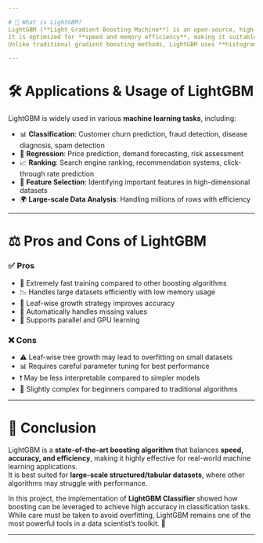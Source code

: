 ```yaml
---

# 📖 What is LightGBM?
LightGBM (**Light Gradient Boosting Machine**) is an open-source, high-performance framework for gradient boosting developed by Microsoft.  
It is optimized for **speed and memory efficiency**, making it suitable for handling large-scale datasets with high dimensionality.  
Unlike traditional gradient boosting methods, LightGBM uses **histogram-based learning** and **leaf-wise tree growth**, which significantly improve training speed and accuracy.

---
```


# 🛠️ Applications & Usage of LightGBM
LightGBM is widely used in various **machine learning tasks**, including:

- 📊 **Classification**: Customer churn prediction, fraud detection, disease diagnosis, spam detection  
- 🔢 **Regression**: Price prediction, demand forecasting, risk assessment  
- 📈 **Ranking**: Search engine ranking, recommendation systems, click-through rate prediction  
- 🧠 **Feature Selection**: Identifying important features in high-dimensional datasets  
- 🌍 **Large-scale Data Analysis**: Handling millions of rows with efficiency  

---

# ⚖️ Pros and Cons of LightGBM

### ✅ Pros
- 🚀 Extremely fast training compared to other boosting algorithms  
- 📉 Handles large datasets efficiently with low memory usage  
- 🌲 Leaf-wise growth strategy improves accuracy  
- 🔎 Automatically handles missing values  
- 🧮 Supports parallel and GPU learning  

### ❌ Cons
- ⚠️ Leaf-wise tree growth may lead to overfitting on small datasets  
- 📊 Requires careful parameter tuning for best performance  
- ❗ May be less interpretable compared to simpler models  
- 🔧 Slightly complex for beginners compared to traditional algorithms  

---

# 🏁 Conclusion
LightGBM is a **state-of-the-art boosting algorithm** that balances **speed, accuracy, and efficiency**, making it highly effective for real-world machine learning applications.  
It is best suited for **large-scale structured/tabular datasets**, where other algorithms may struggle with performance.  

In this project, the implementation of **LightGBM Classifier** showed how boosting can be leveraged to achieve high accuracy in classification tasks.  
While care must be taken to avoid overfitting, LightGBM remains one of the most powerful tools in a data scientist’s toolkit. 🚀

---
